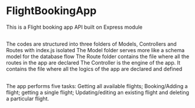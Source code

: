# FlightBookingApp
This is a Flight booking app API built on Express module

##
The codes are structured into three folders of Models, Controllers and Routes with index.js isolated
The Model folder serves more like a schema model for the database flow
The Route folder contains the file where all the routes in the app are declared
The Controller is the engine of the app. It contains the file where all the logics of the app are declared and defined

##

The app performs five tasks: Getting all available flights;
Booking/Adding a flight;
getting a single flight;
Updating/editing an existing flight and 
deleting a particular flight.
